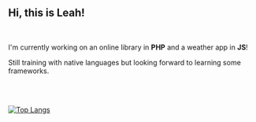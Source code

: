 ## Hi, this is Leah! 

<br>

I'm currently working on an online library in **PHP** and a weather app in **JS**!

Still training with native languages but looking forward to learning some frameworks.


<br>
<br>

[![Top Langs](https://github-readme-stats.vercel.app/api/top-langs/?username=hela6&show_icons=true&theme=tokyonight&hide=hack)](https://github.com/anuraghazra/github-readme-stats)



